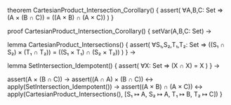 theorem CartesianProduct_Intersection_Corollary() {
  assert(
    ∀A,B,C: Set ⇒ 
    (A × (B ∩ C)) = ((A × B) ∩ (A × C))
  )
}

proof CartesianProduct_Intersection_Corollary() {
  setVar(A,B,C: Set) →
  
  lemma CartesianProduct_Intersections() {
    assert(
      ∀S₁,S₂,T₁,T₂: Set ⇒
      ((S₁ ∩ S₂) × (T₁ ∩ T₂)) = ((S₁ × T₁) ∩ (S₂ × T₂))
    )
  } →

  lemma SetIntersection_Idempotent() {
    assert(
      ∀X: Set ⇒ (X ∩ X) = X
    )
  } →

  assert(A × (B ∩ C)) →
  assert((A ∩ A) × (B ∩ C)) ↔ apply(SetIntersection_Idempotent()) →
  assert((A × B) ∩ (A × C)) ↔ apply(CartesianProduct_Intersections(), 
    [S₁ ↦ A, S₂ ↦ A, T₁ ↦ B, T₂ ↦ C])
}